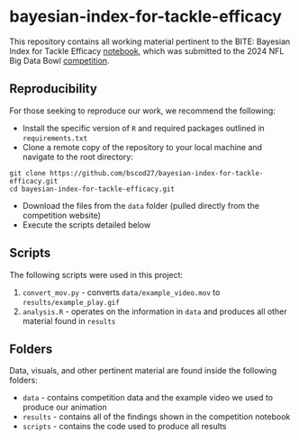 # bayesian-index-for-tackle-efficacy
This repository contains all working material pertinent to the BITE: Bayesian Index for Tackle Efficacy [notebook](https://www.kaggle.com/code/brunoscodari/bite-bayesian-index-for-tackle-efficacy), which was submitted to the 2024 NFL Big Data Bowl [competition](https://www.kaggle.com/competitions/nfl-big-data-bowl-2024). 

## Reproducibility
For those seeking to reproduce our work, we recommend the following: 
- Install the specific version of `R` and required packages outlined in `requirements.txt`
- Clone a remote copy of the repository to your local machine and navigate to the root directory:

```
git clone https://github.com/bscod27/bayesian-index-for-tackle-efficacy.git
cd bayesian-index-for-tackle-efficacy.git
``` 

- Download the files from the `data` folder (pulled directly from the competition website)
- Execute the scripts detailed below

## Scripts
The following scripts were used in this project: 
1. `convert_mov.py` - converts `data/example_video.mov` to `results/example_play.gif` 
2. `analysis.R` - operates on the information in `data` and produces all other material found in `results`

## Folders
Data, visuals, and other pertinent material are found inside the following folders:
- `data` - contains competition data and the example video we used to produce our animation
- `results` - contains all of the findings shown in the competition notebook
- `scripts` - contains the code used to produce all results
